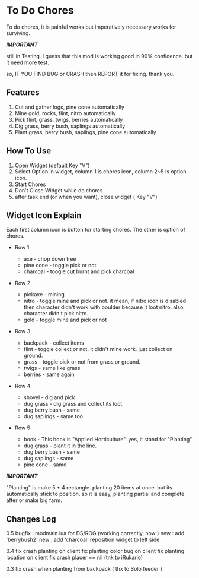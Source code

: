 To Do Chores
===================


To do chores, it is painful works but imperatively necessary works for surviving.

***IMPORTANT***

still in Testing.
I guess that this mod is working good in 90% confidence. 
but it need more test. 

so, IF YOU FIND BUG or CRASH then REPORT it for fixing. thank you.


Features
-------------------------------

1. Cut and gather logs, pine cone automatically
2. Mine gold, rocks, flint, nitro  automatically
3. Pick flint, grass, twigs, berries automatically
4. Dig grass, berry bush, saplings automatically
5. Plant grass, berry bush, saplings, pine cone automatically

How To Use
----------------------
1. Open Widget (default Key "V") 
2. Select Option
 in widget, column 1 is chores icon, column 2~5 is option icon. 
3. Start Chores
4. Don't Close Widget while do chores
5. after task end (or when you want), close widget ( Key "V") 
 
Widget Icon Explain
-----------------------------
Each first column icon is button for starting chores.
The other is option of chores.

* Row 1. 
  * axe - chop down tree
  * pine cone - toggle pick or not
  * charcoal - toogle cut burnt and pick charcoal

* Row 2
  * pickaxe - mining
  * nitro - toggle mine and pick or not. it mean, if nitro icon is disabled then character didn't work with boulder because it loot nitro. also, character didn't pick nitro.
  * gold - toggle mine and pick or not

* Row 3
  * backpack - collect items
  * flint - toggle collect or not. it didn't mine work. just collect on ground.
  * grass - toggle pick or not from grass or ground.
  * twigs - same like grass
  * berries - same again

* Row 4
  * shovel - dig and pick
  * dug grass - dig grass and collect its loot
  * dug berry bush - same
  * dug saplings - same too

* Row 5
  * book - This book is "Applied Horticulture". yes, it stand for "Planting"
  * dug grass - plant it in the line. 
  * dug berry bush - same
  * dug saplings - same 
  * pine cone - same 

***IMPORTANT***

"Planting" is make 5 * 4 rectangle. planting 20 items at once. but its automatically stick to position. so it is easy, planting partial and complete after or make big farm.





Changes Log
------------------------
0.5
  bugfix : modmain.lua for DS/ROG (working correctly, now ) 
  new : add 'berrybush2'
  new : add 'charcoal'
  reposition widget to left side

0.4
fix crash planting on client
  fix planting color bug on client
  fix planting location on client
  fix crash placer == nil (tnk to iRukario)

0.3 
  fix crash when planting from backpack  ( thx to Solo feeder )



